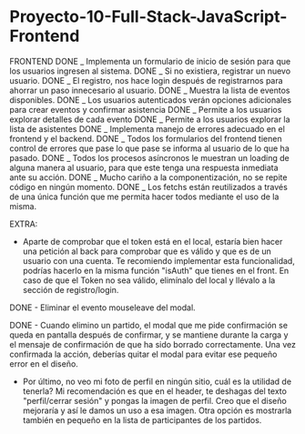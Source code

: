 # Proyecto-10-Full-Stack-JavaScript-Frontend

FRONTEND
DONE _ Implementa un formulario de inicio de sesión para que los usuarios ingresen al sistema.
DONE _ Si no existiera, registrar un nuevo usuario.
DONE _ El registro, nos hace login después de registrarnos para ahorrar un paso innecesario al usuario.
DONE _ Muestra la lista de eventos disponibles.
DONE _ Los usuarios autenticados verán opciones adicionales para crear eventos y confirmar asistencia
DONE _ Permite a los usuarios explorar detalles de cada evento
DONE _ Permite a los usuarios explorar la lista de asistentes
DONE _ Implementa manejo de errores adecuado en el frontend y el backend.
DONE _ Todos los formularios del frontend tienen control de errores que pase lo que pase se informa al usuario de lo que ha pasado.
DONE _ Todos los procesos asíncronos le muestran un loading de alguna manera al usuario, para que este tenga una respuesta inmediata ante su acción.
DONE _ Mucho cariño a la componentización, no se repite código en ningún momento.
DONE _ Los fetchs están reutilizados a través de una única función que me permita hacer todos mediante el uso de la misma.

EXTRA:

-   Aparte de comprobar que el token está en el local, estaría bien hacer una petición al back para comprobar que es válido y que es de un usuario con una cuenta.
    Te recomiendo implementar esta funcionalidad, podrías hacerlo en la misma función "isAuth" que tienes en el front. En caso de que el Token no sea válido, elimínalo del local y llévalo a la sección de registro/login.

DONE - Eliminar el evento mouseleave del modal.

DONE - Cuando elimino un partido, el modal que me pide confirmación se queda en pantalla después de confirmar, y se mantiene durante la carga y el mensaje de confirmación de que ha sido borrado correctamente. Una vez confirmada la acción, deberías quitar el modal para evitar ese pequeño error en el diseño.

-   Por último, no veo mi foto de perfil en ningún sitio, cuál es la utilidad de tenerla? Mi recomendación es que en el header, te deshagas del texto "perfil/cerrar sesión" y pongas la imagen de perfil. Creo que el diseño mejoraría y así le damos un uso a esa imagen. Otra opción es mostrarla también en pequeño en la lista de participantes de los partidos.

